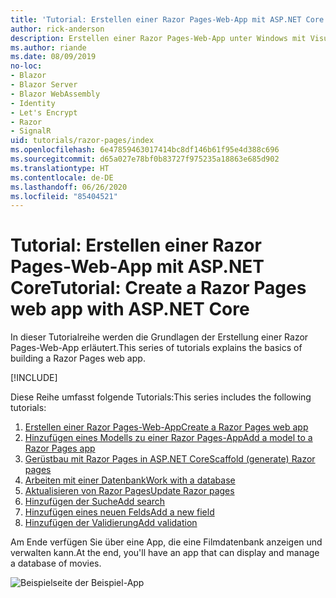 ```yaml
---
title: 'Tutorial: Erstellen einer Razor Pages-Web-App mit ASP.NET Core'
author: rick-anderson
description: Erstellen einer Razor Pages-Web-App unter Windows mit Visual Studio, ASP.NET Core und EF Core.
ms.author: riande
ms.date: 08/09/2019
no-loc:
- Blazor
- Blazor Server
- Blazor WebAssembly
- Identity
- Let's Encrypt
- Razor
- SignalR
uid: tutorials/razor-pages/index
ms.openlocfilehash: 6e47859463017414bc8df146b61f95e4d388c696
ms.sourcegitcommit: d65a027e78bf0b83727f975235a18863e685d902
ms.translationtype: HT
ms.contentlocale: de-DE
ms.lasthandoff: 06/26/2020
ms.locfileid: "85404521"
---
```

# <a name="tutorial-create-a-razor-pages-web-app-with-aspnet-core"></a><span data-ttu-id="6769c-103">Tutorial: Erstellen einer Razor Pages-Web-App mit ASP.NET Core</span><span class="sxs-lookup"><span data-stu-id="6769c-103">Tutorial: Create a Razor Pages web app with ASP.NET Core</span></span>

<span data-ttu-id="6769c-104">In dieser Tutorialreihe werden die Grundlagen der Erstellung einer Razor Pages-Web-App erläutert.</span><span class="sxs-lookup"><span data-stu-id="6769c-104">This series of tutorials explains the basics of building a Razor Pages web app.</span></span> 

[!INCLUDE[](~/includes/advancedRP.md)]

<span data-ttu-id="6769c-105">Diese Reihe umfasst folgende Tutorials:</span><span class="sxs-lookup"><span data-stu-id="6769c-105">This series includes the following tutorials:</span></span>

1. <span data-ttu-id="6769c-106">[Erstellen einer Razor Pages-Web-App](xref:tutorials/razor-pages/razor-pages-start)</span><span class="sxs-lookup"><span data-stu-id="6769c-106">[Create a Razor Pages web app](xref:tutorials/razor-pages/razor-pages-start)</span></span>
1. <span data-ttu-id="6769c-107">[Hinzufügen eines Modells zu einer Razor Pages-App](xref:tutorials/razor-pages/model)</span><span class="sxs-lookup"><span data-stu-id="6769c-107">[Add a model to a Razor Pages app](xref:tutorials/razor-pages/model)</span></span>
1. <span data-ttu-id="6769c-108">[Gerüstbau mit Razor Pages in ASP.NET Core](xref:tutorials/razor-pages/page)</span><span class="sxs-lookup"><span data-stu-id="6769c-108">[Scaffold (generate) Razor pages](xref:tutorials/razor-pages/page)</span></span>
1. [<span data-ttu-id="6769c-109">Arbeiten mit einer Datenbank</span><span class="sxs-lookup"><span data-stu-id="6769c-109">Work with a database</span></span>](xref:tutorials/razor-pages/sql)
1. <span data-ttu-id="6769c-110">[Aktualisieren von Razor Pages](xref:tutorials/razor-pages/da1)</span><span class="sxs-lookup"><span data-stu-id="6769c-110">[Update Razor pages](xref:tutorials/razor-pages/da1)</span></span>
1. [<span data-ttu-id="6769c-111">Hinzufügen der Suche</span><span class="sxs-lookup"><span data-stu-id="6769c-111">Add search</span></span>](xref:tutorials/razor-pages/search)
1. [<span data-ttu-id="6769c-112">Hinzufügen eines neuen Felds</span><span class="sxs-lookup"><span data-stu-id="6769c-112">Add a new field</span></span>](xref:tutorials/razor-pages/new-field)
1. [<span data-ttu-id="6769c-113">Hinzufügen der Validierung</span><span class="sxs-lookup"><span data-stu-id="6769c-113">Add validation</span></span>](xref:tutorials/razor-pages/validation)

<span data-ttu-id="6769c-114">Am Ende verfügen Sie über eine App, die eine Filmdatenbank anzeigen und verwalten kann.</span><span class="sxs-lookup"><span data-stu-id="6769c-114">At the end, you'll have an app that can display and manage a database of movies.</span></span>

![Beispielseite der Beispiel-App](index/_static/sample-page.png)
